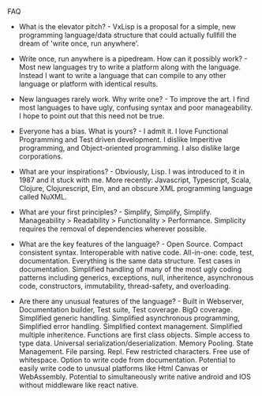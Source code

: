 FAQ
* What is the elevator pitch? - VxLisp is a proposal for a simple, new programming language/data structure that could actually fullfill the dream of 'write once, run anywhere'.

* Write once, run anywhere is a pipedream. How can it possibly work? - Most new languages try to write a platform along with the language. Instead I want to write a language that can compile to any other language or platform with identical results.

* New languages rarely work. Why write one? - To improve the art. I find most languages to have ugly, confusing syntax and poor manageability. I hope to point out that this need not be true.

* Everyone has a bias. What is yours? - I admit it. I love Functional Programming and Test driven development. I dislike Imperitive programming, and Object-oriented programming. I also dislike large corporations.

* What are your inspirations? - Obviously, Lisp. I was introduced to it in 1987 and it stuck with me. More recently: Javascript, Typescript, Scala, Clojure, Clojurescript, Elm, and an obscure XML programming language called NuXML.

* What are your first principles? - Simplify, Simplify, Simplify. Manageability > Readability > Functionality > Performance. Simplicity requires the removal of dependencies wherever possible.

* What are the key features of the language? - Open Source. Compact consistent syntax. Interoperable with native code. All-in-one: code, test, documentation. Everything is the same data structure. Test cases in documentation. Simplified handling of many of the most ugly coding patterns including generics, exceptions, null, inheritence, asynchronous code, constructors, immutability, thread-safety, and overloading.

* Are there any unusual features of the language? - Built in Webserver, Documentation builder, Test suite, Test coverage. BigO coverage. Simplified generic handling. Simplified asynchronous programming, Simplified error handling. Simplified context management. Simplified multiple inheritence. Functions are first class objects. Simple access to type data. Universal serialization/deserialization. Memory Pooling. State Management. File parsing. Repl. Few restricted characters. Free use of whitespace. Option to write code from documentation. Potential to easily write code to unusual platforms like Html Canvas or WebAssembly. Potential to simultaneously write native android and IOS without middleware like react native.
